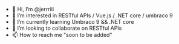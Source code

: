 - 👋 Hi, I’m @jerrriii
- 👀 I’m interested in RESTful APIs / Vue.js / .NET core / umbraco 9
- 🌱 I’m currently learning Umbraco 9 && .NET core
- 💞️ I’m looking to collaborate on RESTful APIs
- 📫 How to reach me "soon to be added"

<!---
jerrriii/jerrriii is a ✨ special ✨ repository because its `README.md` (this file) appears on your GitHub profile.
You can click the Preview link to take a look at your changes.
--->
